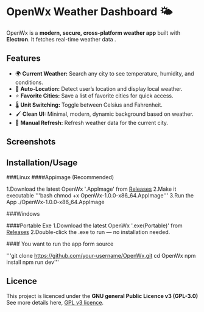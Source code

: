 # OpenWx Weather Dashboard 🌤️

OpenWx is a **modern, secure, cross-platform weather app** built with **Electron**. 
It fetches real-time weather data .

## Features

- 🌍 **Current Weather:** Search any city to see temperature, humidity, and conditions.  
- 📍 **Auto-Location:** Detect user’s location and display local weather.  
- ⭐ **Favorite Cities:** Save a list of favorite cities for quick access.  
- 🌡️ **Unit Switching:** Toggle between Celsius and Fahrenheit.  
- 🖌️ **Clean UI:** Minimal, modern, dynamic background based on weather.  
- 🔄 **Manual Refresh:** Refresh weather data for the current city.  


## Screenshots

## Installation/Usage

###Linux 
####Appimage (Recommended)

1.Download the latest OpenWx '.AppImage' from [Releases](https://github.com/nish12965/OpenWx/releases)
2.Make it executable
'''bash
chmod +x OpenWx-1.0.0-x86_64.AppImage''' 
3.Run the App
./OpenWx-1.0.0-x86_64.AppImage

###Windows

####Portable Exe
1.Download the latest OpenWx '.exe(Portable)' from [Releases](https://github.com/nish12965/OpenWx/releases)
2.Double-click the .exe to run — no installation needed.

###If You want to run the app form source

'''git clone https://github.com/your-username/OpenWx.git
cd OpenWx
npm install
npm run dev'''


## Licence 
This project is licenced under the **GNU general Public Licence v3 (GPL-3.0)**
See more details here, [GPL v3 licence](https://www.gnu.org/licenses/gpl-3.0.en.html).




